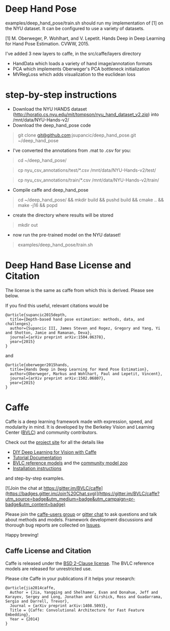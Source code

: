 # Deep Hand Pose

examples/deep_hand_pose/train.sh should run my implementation of [1] on the NYU dataset. It can be configured to
 use a variety of datasets. 

[1] M. Oberweger, P. Wohlhart, and V. Lepetit. Hands Deep in
Deep Learning for Hand Pose Estimation. CVWW, 2015.

I've added 3 new layers to caffe, in the src/caffe/layers directory
- HandData which loads a variety of hand image/annotation formats
- PCA which implements Oberweger's PCA bottleneck initialization
- MVRegLoss which adds visualization to the euclidean loss

# step-by-step instructions

- Download the NYU HANDS dataset (http://horatio.cs.nyu.edu/mit/tompson/nyu_hand_dataset_v2.zip) into /mnt/data/NYU-Hands-v2/
- Download the deep_hand_pose code

> git clone git@github.com:jsupancic/deep_hand_pose.git ~/deep_hand_pose

- I've converted the annotations from .mat to .csv for you:

> cd ~/deep_hand_pose/

> cp nyu_csv_annotations/test/*.csv /mnt/data/NYU-Hands-v2/test/

> cp nyu_csv_annotations/train/*.csv /mnt/data/NYU-Hands-v2/train/

- Compile caffe and deep_hand_pose

> cd ~/deep_hand_pose/ &&
> mkdir build &&
> pushd build &&
> cmake ..  &&
> make -j16 &&
> popd 

- create the directory where results will be stored

> mkdir out

- now run the pre-trained model on the NYU dataset! 

> examples/deep_hand_pose/train.sh
    
# Deep Hand Base License and Citation

The license is the same as caffe from which this is derived. Please see below. 

If you find this useful, relevant citations would be

    @article{supancic2015depth,
      title={Depth-based hand pose estimation: methods, data, and challenges},
      author={Supancic III, James Steven and Rogez, Gregory and Yang, Yi and Shotton, Jamie and Ramanan, Deva},
      journal={arXiv preprint arXiv:1504.06378},
      year={2015}
    }

and

    @article{oberweger2015hands,
      title={Hands Deep in Deep Learning for Hand Pose Estimation},
      author={Oberweger, Markus and Wohlhart, Paul and Lepetit, Vincent},
      journal={arXiv preprint arXiv:1502.06807},
      year={2015}
    }

# Caffe

Caffe is a deep learning framework made with expression, speed, and modularity in mind.
It is developed by the Berkeley Vision and Learning Center ([BVLC](http://bvlc.eecs.berkeley.edu)) and community contributors.

Check out the [project site](http://caffe.berkeleyvision.org) for all the details like

- [DIY Deep Learning for Vision with Caffe](https://docs.google.com/presentation/d/1UeKXVgRvvxg9OUdh_UiC5G71UMscNPlvArsWER41PsU/edit#slide=id.p)
- [Tutorial Documentation](http://caffe.berkeleyvision.org/tutorial/)
- [BVLC reference models](http://caffe.berkeleyvision.org/model_zoo.html) and the [community model zoo](https://github.com/BVLC/caffe/wiki/Model-Zoo)
- [Installation instructions](http://caffe.berkeleyvision.org/installation.html)

and step-by-step examples.

[![Join the chat at https://gitter.im/BVLC/caffe](https://badges.gitter.im/Join%20Chat.svg)](https://gitter.im/BVLC/caffe?utm_source=badge&utm_medium=badge&utm_campaign=pr-badge&utm_content=badge)

Please join the [caffe-users group](https://groups.google.com/forum/#!forum/caffe-users) or [gitter chat](https://gitter.im/BVLC/caffe) to ask questions and talk about methods and models.
Framework development discussions and thorough bug reports are collected on [Issues](https://github.com/BVLC/caffe/issues).

Happy brewing!

## Caffe License and Citation

Caffe is released under the [BSD 2-Clause license](https://github.com/BVLC/caffe/blob/master/LICENSE).
The BVLC reference models are released for unrestricted use.

Please cite Caffe in your publications if it helps your research:

    @article{jia2014caffe,
      Author = {Jia, Yangqing and Shelhamer, Evan and Donahue, Jeff and Karayev, Sergey and Long, Jonathan and Girshick, Ross and Guadarrama, Sergio and Darrell, Trevor},
      Journal = {arXiv preprint arXiv:1408.5093},
      Title = {Caffe: Convolutional Architecture for Fast Feature Embedding},
      Year = {2014}
    }
